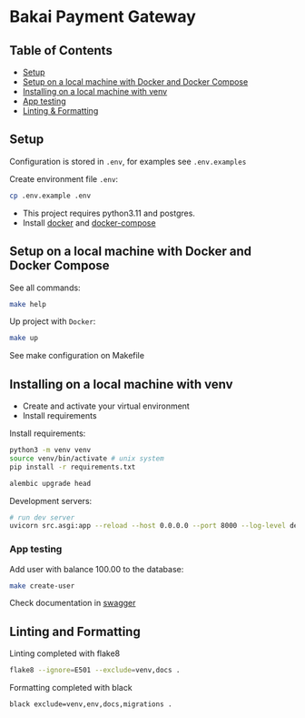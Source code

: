 # Bakai Payment Gateway
## Table of Contents

* [Setup](#setup)
* [Setup on a local machine with Docker and Docker Compose](#setup-on-a-local-machine-with-docker-and-docker-compose)
* [Installing on a local machine with venv](#installing-on-a-local-machine-with-venv)
* [App testing](#app-testing)
* [Linting & Formatting](#linting-and-formatting)

## Setup
Configuration is stored in `.env`, for examples see `.env.examples`

Create environment file `.env`:
```sh
cp .env.example .env
```
* This project requires python3.11 and postgres.
* Install [docker](https://www.docker.com/get-started) and [docker-compose](https://docs.docker.com/compose/)

## Setup on a local machine with Docker and Docker Compose

See all commands:
```sh
make help
```

Up project with `Docker`:
```sh
make up
```

See make configuration on Makefile


## Installing on a local machine with venv
* Create and activate your virtual environment
* Install requirements

Install requirements:

```sh
python3 -m venv venv
source venv/bin/activate # unix system
pip install -r requirements.txt
```

```sh
alembic upgrade head
```
Development servers:

```bash
# run dev server
uvicorn src.asgi:app --reload --host 0.0.0.0 --port 8000 --log-level debug --reload
```
### App testing

Add user with balance 100.00 to the database:
```bash
make create-user
```

Check documentation in [swagger](127.0.0.1:8000/docs)


## Linting and Formatting

Linting completed with flake8
```bash
flake8 --ignore=E501 --exclude=venv,docs .
```

Formatting completed with black
```bash
black exclude=venv,env,docs,migrations .
```
